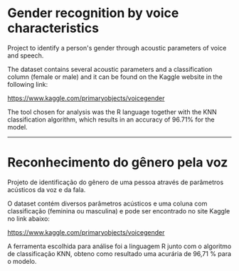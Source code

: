 # Gender recognition by voice characteristics

Project to identify a person's gender through acoustic parameters of voice and speech.

The dataset contains several acoustic parameters and a classification column (female or male) and it can be found on the Kaggle website in the following link:

https://www.kaggle.com/primaryobjects/voicegender

The tool chosen for analysis was the R language together with the KNN classification algorithm, which results in an accuracy of 96.71% for the model.

-----------------------------------------------------------------------------------------------------------------------------------

# Reconhecimento do gênero pela voz

Projeto de identificação do gênero de uma pessoa através de parâmetros acústicos da voz e da fala.

O dataset contém diversos parâmetros acústicos e uma coluna com classificação (feminina ou masculina) e pode ser encontrado no site Kaggle no link abaixo:

https://www.kaggle.com/primaryobjects/voicegender

A ferramenta escolhida para análise foi a linguagem R junto com o algoritmo de classificação KNN, obteno como resultado uma acurária de 96,71 % para o modelo. 
